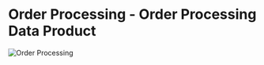 # Order Processing - Order Processing Data Product

![Order Processing](./../images/order-processing-dp.png)


   